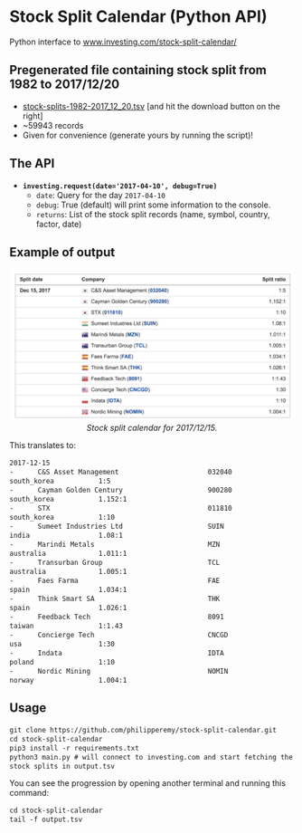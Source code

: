 # Stock Split Calendar (Python API)
Python interface to www.investing.com/stock-split-calendar/

## Pregenerated file containing stock split from 1982 to 2017/12/20

- [stock-splits-1982-2017_12_20.tsv](https://github.com/philipperemy/stock-split-calendar/blob/master/stock-splits-1982-2017_12_20.tsv) [and hit the download button on the right]
- ~59943 records
- Given for convenience (generate yours by running the script)!

## The API

- **```investing.request(date='2017-04-10', debug=True)```**
  - `date`: Query for the day `2017-04-10`
  - `debug`: True (default) will print some information to the console.
  - `returns`: List of the stock split records (name, symbol, country, factor, date)

## Example of output

<p align="center">
  <img src="ssc.png" width="500"><br/>
  <i>Stock split calendar for 2017/12/15.</i>
</p>


This translates to:
```
2017-12-15
-      C&S Asset Management                      032040                south_korea           1:5
-      Cayman Golden Century                     900280                south_korea           1.152:1
-      STX                                       011810                south_korea           1:10
-      Sumeet Industries Ltd                     SUIN                  india                 1.08:1
-      Marindi Metals                            MZN                   australia             1.011:1
-      Transurban Group                          TCL                   australia             1.005:1
-      Faes Farma                                FAE                   spain                 1.034:1
-      Think Smart SA                            THK                   spain                 1.026:1
-      Feedback Tech                             8091                  taiwan                1:1.43
-      Concierge Tech                            CNCGD                 usa                   1:30
-      Indata                                    IDTA                  poland                1:10
-      Nordic Mining                             NOMIN                 norway                1.004:1
```

## Usage

```
git clone https://github.com/philipperemy/stock-split-calendar.git
cd stock-split-calendar
pip3 install -r requirements.txt
python3 main.py # will connect to investing.com and start fetching the stock splits in output.tsv
```

You can see the progression by opening another terminal and running this command:
```
cd stock-split-calendar
tail -f output.tsv
```

